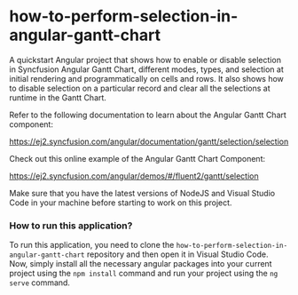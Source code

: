 # how-to-perform-selection-in-angular-gantt-chart
A quickstart Angular project that shows how to enable or disable selection in Syncfusion Angular Gantt Chart, different modes, types, and selection at initial rendering and programmatically on cells and rows.  It also shows how to disable selection on a particular record and clear all the selections at runtime in the Gantt Chart.

Refer to the following documentation to learn about the Angular Gantt Chart component:

https://ej2.syncfusion.com/angular/documentation/gantt/selection/selection

Check out this online example of the Angular Gantt Chart Component:

https://ej2.syncfusion.com/angular/demos/#/fluent2/gantt/selection

Make sure that you have the latest versions of NodeJS and Visual Studio Code in your machine before starting to work on this project.

### How to run this application?
To run this application, you need to clone the `how-to-perform-selection-in-angular-gantt-chart` repository and then open it in Visual Studio Code. Now, simply install all the necessary angular packages into your current project using the `npm install` command and run your project using the `ng serve` command.

